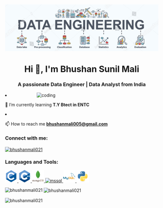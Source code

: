 ![logo](https://github.com/Bhushanmali021/Bhushanmali/blob/main/IMG_20241027_224505.jpg)
<h1 align="center">Hi 👋, I'm Bhushan Sunil Mali</h1>
<h3 align="center">A passionate Data Engineer | Data Analyst from India</h3>
<img align="right" alt="coding" width="400" src="https://assets.zyrosite.com/Aq20eV79zLfpXV6b/data-science-2-mP4XPq0y3wUKory9.gif"

- 🌱 I’m currently learning **T.Y Btect in ENTC**

- 📫 How to reach me **bhushanmali005@gmail.com**

<h3 align="left">Connect with me:</h3>
<p align="left">
<a href="www.linkedin.com/in/bhushanmali021" target="blank"><img align="center" src="https://raw.githubusercontent.com/rahuldkjain/github-profile-readme-generator/master/src/images/icons/Social/linked-in-alt.svg" alt="bhushanmali021" height="30" width="40" /></a>
</p>

<h3 align="left">Languages and Tools:</h3>
<p align="left"> <a href="https://www.cprogramming.com/" target="_blank" rel="noreferrer"> <img src="https://raw.githubusercontent.com/devicons/devicon/master/icons/c/c-original.svg" alt="c" width="40" height="40"/> </a> <a href="https://www.w3schools.com/cpp/" target="_blank" rel="noreferrer"> <img src="https://raw.githubusercontent.com/devicons/devicon/master/icons/cplusplus/cplusplus-original.svg" alt="cplusplus" width="40" height="40"/> </a> <a href="https://www.mongodb.com/" target="_blank" rel="noreferrer"> <img src="https://raw.githubusercontent.com/devicons/devicon/master/icons/mongodb/mongodb-original-wordmark.svg" alt="mongodb" width="40" height="40"/> </a> <a href="https://www.microsoft.com/en-us/sql-server" target="_blank" rel="noreferrer"> <img src="https://www.svgrepo.com/show/303229/microsoft-sql-server-logo.svg" alt="mssql" width="40" height="40"/> </a> <a href="https://www.mysql.com/" target="_blank" rel="noreferrer"> <img src="https://raw.githubusercontent.com/devicons/devicon/master/icons/mysql/mysql-original-wordmark.svg" alt="mysql" width="40" height="40"/> </a> <a href="https://www.python.org" target="_blank" rel="noreferrer"> <img src="https://raw.githubusercontent.com/devicons/devicon/master/icons/python/python-original.svg" alt="python" width="40" height="40"/> </a> </p>

<p><img align="left" src="https://github-readme-stats.vercel.app/api/top-langs?username=bhushanmali021&show_icons=true&locale=en&layout=compact" alt="bhushanmali021" /></p>

<p>&nbsp;<img align="center" src="https://github-readme-stats.vercel.app/api?username=bhushanmali021&show_icons=true&locale=en" alt="bhushanmali021" /></p>

<p><img align="center" src="https://github-readme-streak-stats.herokuapp.com/?user=bhushanmali021&" alt="bhushanmali021" /></p>
